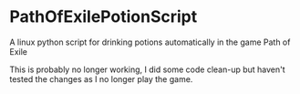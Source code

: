 # PathOfExilePotionScript
A linux python script for drinking potions automatically in the game Path of Exile

This is probably no longer working, I did some code clean-up but haven't tested the changes as I no longer play the game.

